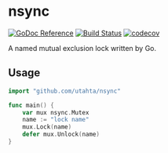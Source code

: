 # nsync

[![GoDoc Reference](https://godoc.org/github.com/utahta/nsync?status.svg)](http://godoc.org/github.com/utahta/nsync)
[![Build Status](https://travis-ci.org/utahta/nsync.svg?branch=master)](https://travis-ci.org/utahta/nsync)
[![codecov](https://codecov.io/gh/utahta/nsync/branch/master/graph/badge.svg)](https://codecov.io/gh/utahta/nsync)

A named mutual exclusion lock written by Go.

## Usage

```go
import "github.com/utahta/nsync"

func main() {
	var mux nsync.Mutex
	name := "lock name"
	mux.Lock(name)
	defer mux.Unlock(name)
}
```
